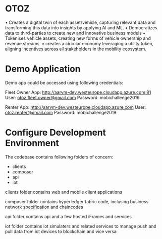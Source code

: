 # OTOZ

• Creates a digital twin of each asset/vehicle, capturing relevant data and transforming this data into insights by applying AI and ML. 
• Democratizes data to third-parties to create new and innovative business models 
• Tokenises vehicle assets, creating new forms of vehicle ownership and revenue streams. 
• creates a circular economy leveraging a utility token, aligning incentives across all stakeholders in the mobility ecosystem.

# Demo Application 

Demo app could be accessed using following credentials:

Fleet Owner App: http://aarvm-dev.westeurope.cloudapp.azure.com:81
User: otoz.fleet.owner@gmail.com
Password: mobichallenge2019

Renter App: http://aarvm-dev.westeurope.cloudapp.azure.com
User: otoz.renter@gmail.com
Password: mobichallenge2019


# Configure Development Environment

The codebase contains following folders of concern:

- clients
- composer
- api
- iot

clients folder contains web and mobile client applications

composer folder contains hyperledger fabric code, inclusing business network specification and chaincodes

api folder contains api and a few hosted iFrames and services

iot folder contains iot simulaters and related services to manage push and pull data from iot devices to blockchain and vice versa
